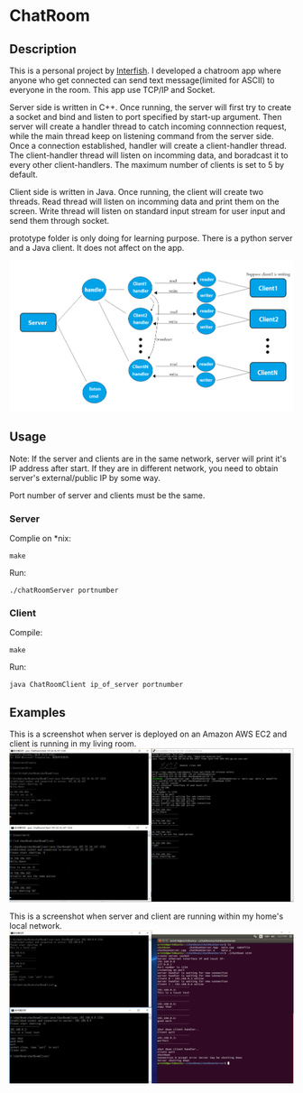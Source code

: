 # ChatRoom
## Description
This is a personal project by [Interfish](https://github.com/Interfish). I developed a chatroom app where anyone who get connected 
can send text message(limited for ASCII) to everyone in the room. This app use TCP/IP and Socket.

Server side is written in C++. Once running, the server will first try to create a socket and bind and listen to port specified by
start-up argument. Then server will create a handler thread to catch incoming connnection request, while the main thread keep on listening
command from the server side. Once a connection established, handler will create a client-handler thread. The client-handler thread will
listen on incomming data, and boradcast it to every other client-handlers. The maximum number of clients is set to 5 by default.

Client side is written in Java. Once running, the client will create two threads. Read thread will listen on incomming data and print them
on the screen. Write thread will listen on standard input stream for user input and send them through socket. 

prototype folder is only doing for learning purpose. There is a python server and a Java client. It does not affect on the app.

![workflow](workflow.png)

## Usage
Note: If the server and clients are in the same network, server will print it's IP address after start. If they are in different network,
you need to obtain server's external/public IP by some way. 

Port number of server and clients must be the same.
### Server
Complie on *nix:

    make

Run:

    ./chatRoomServer portnumber
    
### Client
Compile:

    make
    
Run:

    java ChatRoomClient ip_of_server portnumber
    
## Examples
This is a screenshot when server is deployed on an Amazon AWS EC2 and client is running in my living room.
![aws](aws.png)

This is a screenshot when server and client are running within my home's local network.
![local](local.png)
